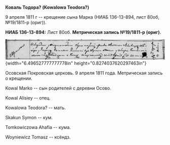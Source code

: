 **Коваль Тодора? (Kowalowa Teodora?)**

9 апреля 1811 г -- крещение сына Марка (НИАБ 136-13-894, лист 80об,
№19/1811-р (ориг)).

**НИАБ 136-13-894:** Лист 80об. **Метрическая запись №19/1811-р
(ориг).**

![](./media/aa19c67495e8c35c2f1996082507a11969bf3a77.png){width="6.496527777777778in"
height="0.8274037620297463in"}

Осовская Покровская церковь. 9 апреля 1811 года. Метрическая запись о
крещении.

Kowal Markо -- сын родителей с деревни Осовo.

Kowal Alisiey -- отец.

Kowalowa Teodora? -- мать.

Skakun Symon -- кум.

Tomkowiczowa Ahafia -- кума.

Woyniewicz Tomasz -- ксёндз.
